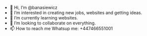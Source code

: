 - 👋 Hi, I’m @banasiewicz
- 👀 I’m interested in creating new jobs, websites and getting ideas.
- 🌱 I’m currently learning websites.
- 💞️ I’m looking to collaborate on everything.
- 📫 How to reach me Whatsup me: +447466551001

<!---
banasiewicz/banasiewicz is a ✨ special ✨ repository because its `README.md` (this file) appears on your GitHub profile.
You can click the Preview link to take a look at your changes.
--->
